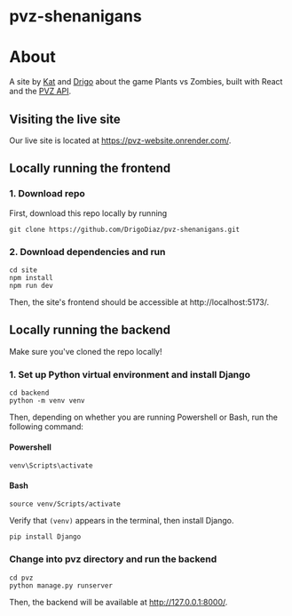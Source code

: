# pvz-shenanigans

# About
A site by [Kat](https://github.com/k1tk4t5) and [Drigo](https://github.com/DrigoDiaz) about the game Plants vs Zombies, built with React and the [PVZ API](https://pvz-2-api.vercel.app/docs#information).

## Visiting the live site
Our live site is located at https://pvz-website.onrender.com/.

## Locally running the frontend
### 1. Download repo
First, download this repo locally by running
```
git clone https://github.com/DrigoDiaz/pvz-shenanigans.git
```

### 2. Download dependencies and run
```
cd site
npm install
npm run dev
```
Then, the site's frontend should be accessible at http://localhost:5173/.

## Locally running the backend
Make sure you've cloned the repo locally!
### 1. Set up Python virtual environment and install Django
```
cd backend
python -m venv venv
```

Then, depending on whether you are running Powershell or Bash, run the following command:
#### Powershell
```
venv\Scripts\activate
```
#### Bash
```
source venv/Scripts/activate
```

Verify that `(venv)` appears in the terminal, then install Django.
```
pip install Django
```

### Change into pvz directory and run the backend
```
cd pvz
python manage.py runserver
```

Then, the backend will be available at http://127.0.0.1:8000/.